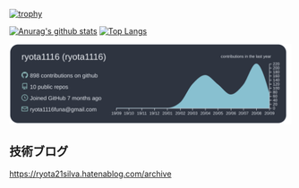[![trophy](https://github-profile-trophy.vercel.app/?username=ryota1116&theme=onedark)](https://github.com/ryo-ma/github-profile-trophy)

[![Anurag's github stats](https://github-readme-stats.vercel.app/api?username=ryota1116&count_private=true&theme=algolia)](https://github.com/anuraghazra/github-readme-stats)
[![Top Langs](https://github-readme-stats.vercel.app/api/top-langs/?username=ryota1116&layout=compact&count_private=true&theme=algolia)](https://github.com/anuraghazra/github-readme-stats)


[![](https://raw.githubusercontent.com/ryota1116/ryota1116/master/profile-summary-card-output/nord_dark/0-profile-details.svg)](https://github.com/vn7n24fzkq/github-profile-summary-cards)

## 技術ブログ
https://ryota21silva.hatenablog.com/archive
